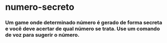 # numero-secreto

### Um game onde determinado número é gerado de forma secreta e você deve acertar de qual número se trata. Use um comando de voz para sugerir o número.
